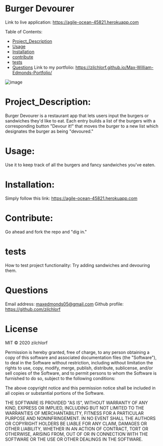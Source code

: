 
# Burger Devourer
Link to live application: https://agile-ocean-45821.herokuapp.com 

Table of Contents:
        
- [Project_Description](#Project_Description)
- [Usage](#usage)
- [Installation](#installation)
- [contribute](#contribute)
- [tests](#tests)
- [Questions](#Questions)
Link to my portfolio: https://zilchlorf.github.io/Max-William-Edmonds-Portfolio/

![image](https://user-images.githubusercontent.com/63215148/89606280-64d00c80-d824-11ea-983a-2c7bb4aa7284.png)

# Project_Description:
Burger Devourer is a restaurant app that lets users input the burgers or sandwiches they'd like to eat. Each entry builds a list of the burgers with a corresponding button "Devour it!" that moves the burger to a new list which designates the burger as being "devoured." 

# Usage:
 Use it to keep track of all the burgers and fancy sandwiches you've eaten. 

# Installation:
 Simply follow this link: https://agile-ocean-45821.herokuapp.com 

# Contribute:
 Go ahead and fork the repo and "dig in." 

# tests
How to test project functionality: Try adding sandwiches and devouring them. 

# Questions
Email address: maxedmonds05@gmail.com
Github profile: https://github.com/zilchlorf

# License
MIT © 2020 zilchlorf

Permission is hereby granted, free of charge, to any person obtaining a copy of this software and associated documentation files (the "Software"), to deal in the Software without restriction, including without limitation the rights to use, copy, modify, merge, publish, distribute, sublicense, and/or sell copies of the Software, and to permit persons to whom the Software is furnished to do so, subject to the following conditions:

The above copyright notice and this permission notice shall be included in all copies or substantial portions of the Software.

THE SOFTWARE IS PROVIDED "AS IS", WITHOUT WARRANTY OF ANY KIND, EXPRESS OR IMPLIED, INCLUDING BUT NOT LIMITED TO THE WARRANTIES OF MERCHANTABILITY, FITNESS FOR A PARTICULAR PURPOSE AND NONINFRINGEMENT. IN NO EVENT SHALL THE AUTHORS OR COPYRIGHT HOLDERS BE LIABLE FOR ANY CLAIM, DAMAGES OR OTHER LIABILITY, WHETHER IN AN ACTION OF CONTRACT, TORT OR OTHERWISE, ARISING FROM, OUT OF OR IN CONNECTION WITH THE SOFTWARE OR THE USE OR OTHER DEALINGS IN THE SOFTWARE.
        

